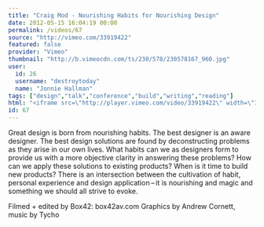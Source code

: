 ```yaml
---
title: "Craig Mod - Nourishing Habits for Nourishing Design"
date: 2012-05-15 16:04:19 00:00
permalink: /videos/67
source: "http://vimeo.com/33919422"
featured: false
provider: "Vimeo"
thumbnail: "http://b.vimeocdn.com/ts/230/578/230578167_960.jpg"
user:
  id: 26
  username: "destroytoday"
  name: "Jonnie Hallman"
tags: ["design","talk","conference","build","writing","reading"]
html: "<iframe src=\"http://player.vimeo.com/video/33919422\" width=\"1280\" height=\"720\" frameborder=\"0\" webkitallowfullscreen mozallowfullscreen allowfullscreen></iframe>"
id: 67
---
```


Great design is born from nourishing habits. The best designer is an aware designer. The best design solutions are found by deconstructing problems as they arise in our own lives. What habits can we as designers form to provide us with a more objective clarity in answering these problems? How can we apply these solutions to existing products? When is it time to build new products? There is an intersection between the cultivation of habit, personal experience and design application – it is nourishing and magic and something we should all strive to evoke.

Filmed + edited by Box42: box42av.com
Graphics by Andrew Cornett, music by Tycho